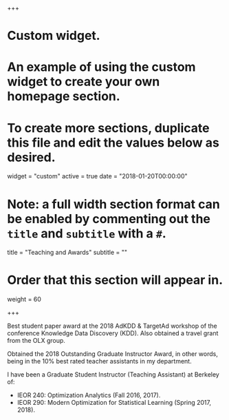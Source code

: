 +++
# Custom widget.
# An example of using the custom widget to create your own homepage section.
# To create more sections, duplicate this file and edit the values below as desired.
widget = "custom"
active = true
date = "2018-01-20T00:00:00"

# Note: a full width section format can be enabled by commenting out the `title` and `subtitle` with a `#`.
title = "Teaching and Awards"
subtitle = ""

# Order that this section will appear in.
weight = 60

+++

Best student paper award at the 2018 AdKDD & TargetAd workshop of the conference Knowledge Data Discovery (KDD). Also obtained a travel grant from the OLX group. 

Obtained the 2018 Outstanding Graduate Instructor Award, in other words, being in the 10% best rated teacher assistants in my department.

I have been a Graduate Student Instructor (Teaching Assistant) at Berkeley of:

 - IEOR 240: Optimization Analytics (Fall 2016, 2017).
 - IEOR 290: Modern Optimization for Statistical Learning (Spring 2017, 2018).
